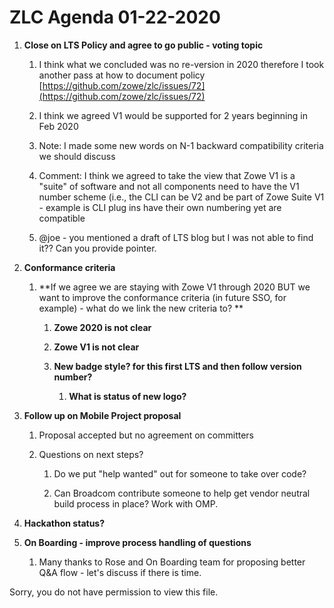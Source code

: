 # ZLC Agenda 01-22-2020
1. **Close on LTS Policy and agree to go public - voting topic**

   1. I think what we concluded was no re-version in 2020 therefore I took another pass at how to document policy [https://github.com/zowe/zlc/issues/72](https://github.com/zowe/zlc/issues/72)

   1. I think we agreed V1 would be supported for 2 years beginning in Feb 2020 

   1. Note: I made some new words on N-1 backward compatibility criteria we should discuss 

   1. Comment: I think we agreed to take the view that Zowe V1 is a "suite" of software and not all components need to have the V1 number scheme (i.e., the CLI can be V2 and be part of Zowe Suite V1 - example is CLI plug ins have their own numbering yet are compatible 

   1. @joe - you mentioned a draft of LTS blog but I was not able to find it?? Can you provide pointer. 

1. **Conformance criteria**

   1. **If we agree we are staying with Zowe V1 through 2020 BUT we want to improve the conformance criteria (in future SSO, for example) - what do we link the new criteria to? **

      1. **Zowe 2020 is not clear**

      1. **Zowe V1 is not clear**

      1. **New badge style? for this first LTS and then follow version number?**

         1. **What is status of new logo?**

1. **Follow up on Mobile Project proposal**

   1. Proposal accepted but no agreement on committers 

   1. Questions on next steps? 

      1. Do we put "help wanted" out for someone to take over code? 

      1. Can Broadcom contribute someone to help get vendor neutral build process in place? Work with OMP. 

1. **Hackathon status?**

1. **On Boarding - improve process handling of questions**

   1. Many thanks to Rose and On Boarding team for proposing better Q&A flow - let's discuss if there is time. 

Sorry, you do not have permission to view this file.







